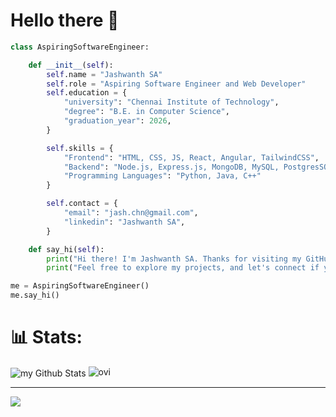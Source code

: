 # Hello there 👋
```python
class AspiringSoftwareEngineer:

    def __init__(self):
        self.name = "Jashwanth SA"
        self.role = "Aspiring Software Engineer and Web Developer"
        self.education = {
            "university": "Chennai Institute of Technology",
            "degree": "B.E. in Computer Science",
            "graduation_year": 2026,
        }

        self.skills = {
            "Frontend": "HTML, CSS, JS, React, Angular, TailwindCSS",
            "Backend": "Node.js, Express.js, MongoDB, MySQL, PostgresSQL",
            "Programming Languages": "Python, Java, C++"
        }

        self.contact = {
            "email": "jash.chn@gmail.com",
            "linkedin": "Jashwanth SA",
        }

    def say_hi(self):
        print("Hi there! I'm Jashwanth SA. Thanks for visiting my GitHub profile!")
        print("Feel free to explore my projects, and let's connect if you're interested in collaborating.")

me = AspiringSoftwareEngineer()
me.say_hi()

```


# 📊 Stats:
<img align="center" src="https://github-readme-stats.vercel.app/api?username=JashwanthSA&include_all_commits=true&count_private=true&show_icons=true&line_height=20&title_color=2B5BBD&icon_color=1124BB&text_color=A1A1A1&bg_color=0,000000,130F40&PAT_1" alt="my Github Stats"/>
<img src="https://github-readme-stats.vercel.app/api/top-langs?username=JashwanthSA&show_icons=true&locale=en&layout=compact&theme=chartreuse-dark" alt="ovi" />

---
[![](https://visitcount.itsvg.in/api?id=JashwanthSA&icon=0&color=0)](https://visitcount.itsvg.in)
